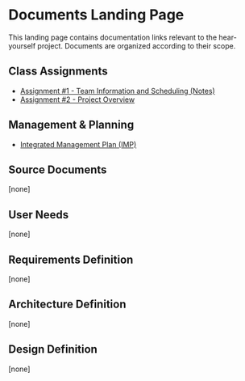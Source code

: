 # Documents Landing Page
This landing page contains documentation links relevant to the hear-yourself project. Documents are organized according to their scope.

## Class Assignments
* [Assignment #1 - Team Information and Scheduling (Notes)](https://uu-agile.github.io/hear-yourself/Assignment-Notes/Assignment-1_Notes)
* [Assignment #2 - Project Overview](https://docs.google.com/document/d/1-_kNdi7-OWTZVTe0OQKmf28vq7AZkb_5JiGtElK6T1A/edit?usp=sharing)

## Management & Planning
* [Integrated Management Plan (IMP)](https://docs.google.com/document/d/1vNBS57NfIdQJw6IdB_8jK964PH2kwvogqWyOrpQWCBk/edit?usp=sharing)

## Source Documents
[none]

## User Needs
[none]

## Requirements Definition
[none]

## Architecture Definition
[none]

## Design Definition
[none]

